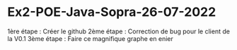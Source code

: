 # Ex2-POE-Java-Sopra-26-07-2022

1ère étape : Créer le github
2ème étape : Correction de bug pour le client de la V0.1
3ème étape : Faire ce magnifique graphe en enier